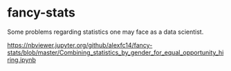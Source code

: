 # fancy-stats
Some problems regarding statistics one may face as a data scientist.

https://nbviewer.jupyter.org/github/alexfc14/fancy-stats/blob/master/Combining_statistics_by_gender_for_equal_opportunity_hiring.ipynb
